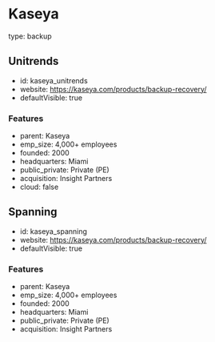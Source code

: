 # Kaseya

type: backup

## Unitrends

- id: kaseya_unitrends
- website: https://kaseya.com/products/backup-recovery/
- defaultVisible: true

### Features

- parent: Kaseya
- emp_size: 4,000+ employees
- founded: 2000
- headquarters: Miami
- public_private: Private (PE)
- acquisition: Insight Partners
- cloud: false

## Spanning

- id: kaseya_spanning
- website: https://kaseya.com/products/backup-recovery/
- defaultVisible: true

### Features

- parent: Kaseya
- emp_size: 4,000+ employees
- founded: 2000
- headquarters: Miami
- public_private: Private (PE)
- acquisition: Insight Partners
